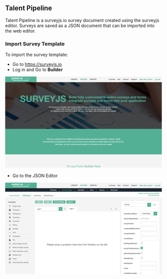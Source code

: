 ## Talent Pipeline

Talent Pipeline is a surveyjs.io survey document created using the surveyjs editor.  Surveys are saved as a JSON document that can be imported into the web editor.  

### Import Survey Template

To import the survey template:

* Go to https://surveyjs.io
* Log in and Go to **Builder**

![1](docs/1.png)

* Go to the JSON Editor

![2](docs/2.png)
